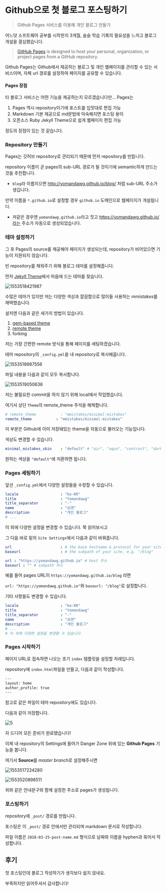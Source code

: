 # Github으로 첫 블로그 포스팅하기

> Github Pages 서비스를 이용해 개인 블로그 만들기


어느덧 소프트웨어 공부를 시작한지 3개월, 슬슬 학습 기록의 필요성을 느끼고 블로그 개설을 결심했습니다.

> [GitHub Pages](https://pages.github.com/) is designed to host your personal, organization, or project pages from a GitHub repository.

Github Pages는 Github에서 제공하는 블로그 및 개인 웹페이지를 관리할 수 있는 서비스이며, 자체 url 경로를 설정하여 페이지를 공유할 수 있습니다.



#### Pages 장점

타 블로그 서비스는 어떤 기능을 제공하는지 모르겠습니다만... Pages는

1. Pages 역시 repository이기에 포스트를 입맛대로 편집 가능
2. Markdown 기본 제공으로 md문법에 익숙해지면 포스팅 용이
3. 오픈소스 Ruby Jekyll Theme으로 쉽게 웹페이지 편집 가능

정도의 장점이 있는 것 같습니다. 



### Repository 만들기

Pages는 깃허브 repository로 관리되기 때문에 먼저 repository를 만듭니다.

repository 이름이 곧 pages의 sub-URL 경로가 될 것이기에 semantic하게 만드는 것을 추천합니다.

- `blog`라 이름지으면 http://yomandawg.github.io/blog/ 처럼 sub-URL 주소가 생깁니다.

만약 이름을 `*.github.io`로 설정할 경우 `github.io` 도메인으로 웹페이지가 개설됩니다.

- 저같은 경우엔 `yomandawg.github.io`라고 짓고 https://yomandawg.github.io/라는 주소가 자동으로 생성되었습니다.




### 테마 설정하기

그 후 Pages의 source를 제공해야 페이지가 생성되는데, repository가 비어있으면 기능이 지원되지 않습니다.

빈 repository를 채워주기 위해 블로그 테마를 설정해줍니다.

먼저 [Jekyll Theme](https://github.com/topics/jekyll-theme)에서 마음에 드는 테마를 찾습니다.

![1553518421987](C:\Users\ERIC\AppData\Roaming\Typora\typora-user-images\1553518421987.png)

수많은 테마가 있지만 저는 다양한 색상과 깔끔함으로 많이들 사용하는 *mmistakes*를 채택했습니다.



설치엔 다음과 같은 세가지 방법이 있습니다.

1. [gem-based theme](https://jekyllrb.com/docs/themes/#understanding-gem-based-themes)
2. [remote theme](https://blog.github.com/2017-11-29-use-any-theme-with-github-pages/)
3. forking



저는 가장 간편한 remote 방식을 통해 페이지를 세팅하겠습니다.

테마 repository의 `_config.yml`을 내 repository로 복사해옵니다.

![1553518987556](C:\Users\ERIC\AppData\Roaming\Typora\typora-user-images\1553518987556.png)

파일 내용을 다음과 같이 모두 복사합니다.

![1553519050636](C:\Users\ERIC\AppData\Roaming\Typora\typora-user-images\1553519050636.png)

저는 불필요한 commit을 하지 않기 위해 local에서 작업했습니다.



여기서 상단 `Theme`의 remote_theme 주석을 해제합니다.

```yaml
# remote_theme           : "mmistakes/minimal-mistakes"
remote_theme           : "mmistakes/minimal-mistakes"
```

이 부분은 Github에 이미 저장돼있는 theme을 자동으로 불러오는 기능입니다. 



색상도 변경할 수 있습니다.

```yaml
minimal_mistakes_skin    : "default" # "air", "aqua", "contrast", "dark", "dirt", "neon", "mint", "plum", "sunrise"
```

원하는 색상을 `"default"`에 치환하면 됩니다.




### Pages 세팅하기

앞선 `_config.yml`에서 다양한 설정들을 수정할 수 있습니다.

```yaml
locale                   : "ko-KR"
title                    : "Yomandawg"
title_separator          : "-"
name                     : "요맨"
description              : "개인 블로그"
# ...
```

이 외에 다양한 설정을 변경할 수 있습니다. 쭉 읽어보시고 



그 다음 바로 밑의 `Site Settings`에서 다음과 같이 바꿔줍니다.

```yaml
url                      : # the base hostname & protocol for your site e.g. "https://mmistakes.github.io"
baseurl                  : # the subpath of your site, e.g. "/blog"

url : "https://yomandawg.github.io" # host 주소 
baseurl : "" # subpath 주소
```

예를 들어 pages URL이 `https://yomandawg.github.io/blog` 라면

`url: "https://yomandawg.github.io"`와 `baseurl: "/blog"`로 설정합니다.



기타 사항들도 변경할 수 있습니다.

```yaml
locale                   : "ko-KR"
title                    : "Yomandawg"
title_separator          : "-"
name                     : "요맨"
description              : "개인 블로그"
# ...
# 이 외에 다양한 설정을 변경할 수 있습니다.
```




### Pages 시작하기

페이지 URL로 접속하면 나오는 초기 `index` 템플릿을 설정할 차례입니다.

repository에 `index.html`파일을 만들고, 다음과 같이 작성합니다.

```html
---
layout: home
author_profile: true
---
```

참고로 같은 파일이 테마 repository에도 있습니다.

다음과 같이 저장합니다.

![5](C:\work\note\Git\5.PNG)

자 드디어 모든 준비가 완료됐습니다!

이제 내 repository의 Settings에 들어가 Danger Zone 위에 있는 **Github Pages** 기능을 봅니다. 

여기서 **Source**를 *master branch*로 설정해주시면  

![1553517224280](C:\Users\ERIC\AppData\Roaming\Typora\typora-user-images\1553517224280.png)

![1553520898511](C:\Users\ERIC\AppData\Roaming\Typora\typora-user-images\1553520898511.png)

위와 같은 안내문구와 함께 설정한 주소로 pages가 생성됩니다.




### 포스팅하기

repository에 `_post/` 경로를 만듭니다.

포스팅은 이 `_post/` 경로 안에서만 관리되며 markdown 문서로 작성합니다.

파일 이름은 `2018-03-25-post-name.md` 형식으로 날짜와 이름을 hyphen과 묶어서 작성합니다.




## 후기

첫 포스팅인데 블로그 작성하기가 생각보다 쉽지 않네요.

부족하지만 읽어주셔서 감사합니다!